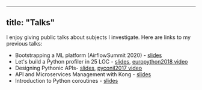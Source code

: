 
---
title: "Talks"
---

I enjoy giving public talks about subjects I investigate. Here are links to my previous talks:

- Bootstrapping a ML platform (AirflowSummit 2020) - [slides][1]
- Let's build a Python profiler in 25 LOC - [slides][2], [europython2018 video][3]
- Designing Pythonic APIs- [slides][5], [pyconil2017 video][6]
- API and Microservices Management with Kong - [slides][7]
- Introduction to Python coroutines - [slides][8]

[1]: https://speakerdeck.com/noamelf/bootstraping-a-ml-plarform
[2]: https://gitpitch.com/noamelf/Lets-build-a-Python-profiler-in-25-LOC
[3]: https://youtu.be/qRqDgJLM568?t=1h32m53s
[5]: /designing-pythonic-apis-talk
[6]: https://www.youtube.com/watch?v=CrQQCa_AoWI
[7]: https://speakerdeck.com/noamelf/kong-open-source-api-and-microservice-management
[8]: /intro-to-python-coroutines-talk
